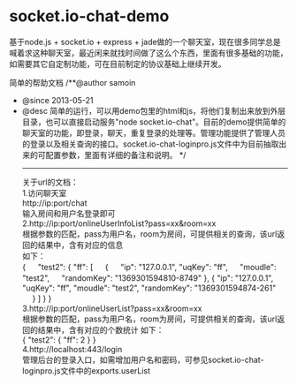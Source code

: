 socket.io-chat-demo
===================

基于node.js + socket.io + express + jade做的一个聊天室，现在很多同学总是喊着求这种聊天室，最近闲来就找时间做了这么个东西，里面有很多基础的功能，如需要其它自定制功能，可在目前制定的协议基础上继续开发。


简单的帮助文档
/**@author samoin
*  @since 2013-05-21
*  @desc 简单的运行，可以用demo包里的html和js，将他们复制出来放到外层目录，也可以直接启动服务"node socket.io-chat"。目前的demo提供简单的聊天室的功能，即登录，聊天，重复登录的处理等。管理功能提供了管理人员的登录以及相关查询的接口。socket.io-chat-loginpro.js文件中为目前抽取出来的可配置参数，里面有详细的备注和说明。
*/<hr/>
关于url的文档：<br/>
1.访问聊天室<br/>
http://ip:port/chat<br/>
输入房间和用户名登录即可<br/>
2.http://ip:port/onlineUserInfoList?pass=xx&room=xx<br/>
根据参数的匹配，pass为用户名，room为房间，可提供相关的查询，该url返回的结果中，含有对应的信息<br/>
如下：<br/>
{
　 "test2": {
   "ff": [
　     {
　       "ip": "127.0.0.1",
       "uqKey": "ff",
　       "moudle": "test2",
　       "randomKey": "1369301594810-8749"
      },
      {
        "ip": "127.0.0.1",
        "uqKey": "ff",
        "moudle": "test2",
        "randomKey": "1369301594874-261"
　     }
    ]
  }
}<br/>
3.http://ip:port/onlineUserList?pass=xx&room=xx<br/>
根据参数的匹配，pass为用户名，room为房间，可提供相关的查询，该url返回的结果中，含有对应的个数统计
如下：<br/>
{
  "test2": {
    "ff": 2
  }
}<br/>
4.http://localhost:443/login<br/>
管理后台的登录入口，如需增加用户名和密码，可参见socket.io-chat-loginpro.js文件中的exports.userList<br/>
